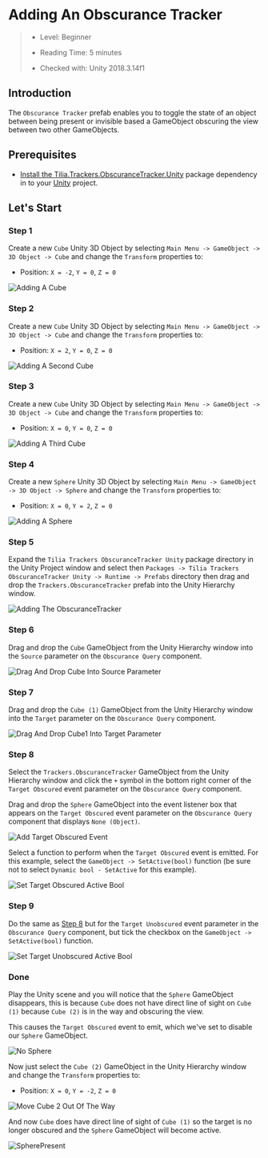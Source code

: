 # Adding An Obscurance Tracker

> * Level: Beginner
>
> * Reading Time: 5 minutes
>
> * Checked with: Unity 2018.3.14f1

## Introduction
The `Obscurance Tracker` prefab enables you to toggle the state of an object between being present or invisible based a GameObject obscuring the view between two other GameObjects.

## Prerequisites

* [Install the Tilia.Trackers.ObscuranceTracker.Unity] package dependency in to your [Unity] project.

## Let's Start

### Step 1

Create a new `Cube` Unity 3D Object by selecting `Main Menu -> GameObject -> 3D Object -> Cube` and change the `Transform` properties to:

* Position: `X = -2`, `Y = 0`, `Z = 0`

![Adding A Cube](assets/images/AddingACube.png)

### Step 2

Create a new `Cube` Unity 3D Object by selecting `Main Menu -> GameObject -> 3D Object -> Cube` and change the `Transform` properties to:

* Position: `X = 2`, `Y = 0`, `Z = 0`

![Adding A Second Cube](assets/images/AddingASecondCube.png)

### Step 3

Create a new `Cube` Unity 3D Object by selecting `Main Menu -> GameObject -> 3D Object -> Cube` and change the `Transform` properties to:

* Position: `X = 0`, `Y = 0`, `Z = 0`

![Adding A Third Cube](assets/images/AddingAThirdCube.png)

### Step 4

Create a new `Sphere` Unity 3D Object by selecting `Main Menu -> GameObject -> 3D Object -> Sphere` and change the `Transform` properties to:

* Position: `X = 0`, `Y = 2`, `Z = 0`

![Adding A Sphere](assets/images/AddingASphere.png)

### Step 5

Expand the `Tilia Trackers ObscuranceTracker Unity` package directory in the Unity Project window and select then `Packages -> Tilia Trackers ObscuranceTracker Unity -> Runtime -> Prefabs` directory then drag and drop the `Trackers.ObscuranceTracker` prefab into the Unity Hierarchy window.

![Adding The ObscuranceTracker](assets/images/AddingTheObscuranceTracker.png)

### Step 6

Drag and drop the `Cube` GameObject from the Unity Hierarchy window into the `Source` parameter on the `Obscurance Query` component.

![Drag And Drop Cube Into Source Parameter](assets/images/DragAndDropCubeIntoSourceParameter.png)

### Step 7

Drag and drop the `Cube (1)` GameObject from the Unity Hierarchy window into the `Target` parameter on the `Obscurance Query` component.

![Drag And Drop Cube1 Into Target Parameter](assets/images/DragAndDropCube1IntoTargetParameter.png)

### Step 8

Select the `Trackers.ObscuranceTracker` GameObject from the Unity Hierarchy window and click the `+` symbol in the bottom right corner of the `Target Obscured` event parameter on the `Obscurance Query` component.

Drag and drop the `Sphere` GameObject into the event listener box that appears on the `Target Obscured` event parameter on the `Obscurance Query` component that displays `None (Object)`.

![Add Target Obscured Event](assets/images/AddTargetObscuredEvent.png)

Select a function to perform when the `Target Obscured` event is emitted. For this example, select the `GameObject -> SetActive(bool)` function (be sure not to select `Dynamic bool - SetActive` for this example).

![Set Target Obscured Active Bool](assets/images/SetTargetObscuredActiveBool.png)

### Step 9

Do the same as [Step 8] but for the `Target Unobscured` event parameter in the `Obscurance Query` component, but tick the checkbox on the `GameObject -> SetActive(bool)` function.

![Set Target Unobscured Active Bool](assets/images/SetTargetUnobscuredActiveBool.png)

### Done

Play the Unity scene and you will notice that the `Sphere` GameObject disappears, this is because `Cube` does not have direct line of sight on `Cube (1)` because `Cube (2)` is in the way and obscuring the view.

This causes the `Target Obscured` event to emit, which we've set to disable our `Sphere` GameObject.

![No Sphere](assets/images/NoSphere.png)

Now just select the `Cube (2)` GameObject in the Unity Hierarchy window and change the `Transform` properties to:

* Position: `X = 0`, `Y = -2`, `Z = 0`

![Move Cube 2 Out Of The Way](assets/images/MoveCube2OutOfTheWay.png)

And now `Cube` does have direct line of sight of `Cube (1)` so the target is no longer obscured and the `Sphere` GameObject will become active.

![SpherePresent](assets/images/SpherePresent.png)

[Install the Tilia.Trackers.ObscuranceTracker.Unity]: ../Installation/README.md
[Unity]: https://unity3d.com/
[Step 8]: #step-8